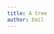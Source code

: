```yaml
---
title: A tree
author: Emil
---
```

<figure class="bleed">
<img src="/img/emil-drawing/IMG_0233D.jpg" alt="">
</figure>